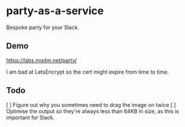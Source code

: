 # party-as-a-service

Bespoke party for your Slack.

## Demo

https://labs.mgdm.net/party/

I am bad at LetsEncrypt so the cert might expire from time to time.

## Todo

[ ] Figure out why you sometimes need to drag the image on twice
[ ] Optimise the output so they're always less than 64KB in size, as this is important for Slack.

